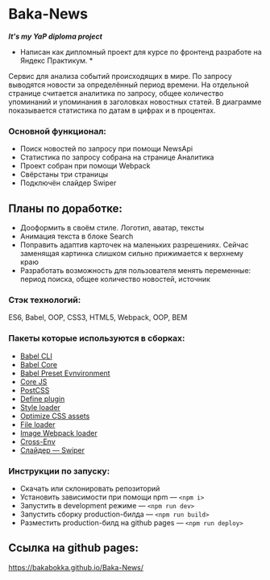 # Baka-News


***It's my YaP diploma project***  
* Написан как дипломный проект для курсе по фронтенд разработе на Яндекс Практикум. *  
  
Сервис для анализа событий происходящих в мире. По запросу выводятся новости за
определённый период времени. На отдельной странице считается аналитика по запросу,
общее количество упоминаний и упоминания в заголовках новостных статей.
В диаграмме показывается статистика по датам в цифрах и в процентах.

### Основной функционал:
* Поиск новостей по запросу при помощи NewsApi
* Статистика по запросу собрана на странице Аналитика
* Проект собран при помощи Webpack
* Свёрстаны три страницы
* Подключён слайдер Swiper

## Планы по доработке:  
* Дооформить в своём стиле. Логотип, аватар, тексты
* Анимация текста в блоке Search
* Поправить адаптив карточек на маленьких разрешениях. Сейчас заменящая картинка слишком сильно прижимается к верхнему краю
* Разработать возможность для пользователя менять переменные: период поиска, общее количество новостей, источник



### Стэк технологий:
ES6, Babel, OOP, CSS3, HTML5, Webpack, OOP, BEM

### Пакеты которые используются в сборках:
* [Babel CLI](https://babeljs.io/docs/en/babel-cli#docsNav)
* [Babel Core](https://babeljs.io/docs/en/babel-core)
* [Babel Preset Evnvironment](https://babeljs.io/docs/en/babel-preset-env#docsNav)
* [Сore JS](https://github.com/zloirock/core-js#readme)
* [PostCSS](https://postcss.org/)
* [Define plugin](https://webpack.js.org/plugins/define-plugin/)
* [Style loader](https://github.com/webpack-contrib/style-loader)
* [Optimize CSS assets](https://www.npmjs.com/package/optimize-css-assets-webpack-plugin)
* [File loader](https://github.com/webpack-contrib/file-loader)
* [Image Webpack loader](https://www.npmjs.com/package/image-webpack-loader)
* [Cross-Env](https://www.npmjs.com/package/cross-env)
* [Слайдер — Swiper](http://idangero.us/swiper/)

### Инструкции по запуску:
* Скачать или склонировать репозиторий
* Установить зависимости при помощи npm — `<npm i>`
* Запустить в development режиме — `<npm run dev>`
* Запустить сборку production-билда — `<npm run build>`
* Разместить production-билд на github pages — `<npm run deploy>`

## Ссылка на github pages:
https://bakabokka.github.io/Baka-News/
